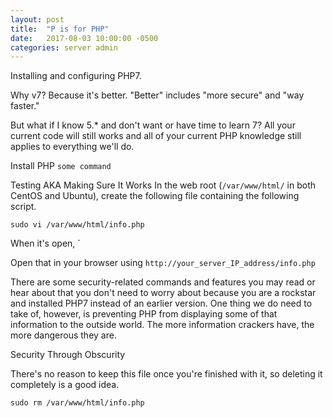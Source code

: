 ```yaml
---
layout: post
title:  "P is for PHP"
date:   2017-08-03 10:00:00 -0500
categories: server admin
---
```

Installing and configuring PHP7.

Why v7?
Because it's better. "Better" includes "more secure" and "way faster."

But what if I know 5.* and don't want or have time to learn 7?
All your current code will still works and all of your current PHP knowledge still applies to everything we'll do.

Install PHP
`some command`

Testing AKA Making Sure It Works
In the web root (`/var/www/html/` in both CentOS and Ubuntu), create the following file containing the following script.

`sudo vi /var/www/html/info.php`

When it's open, 
`<?php phpinfo(); ?>

Open that in your browser using
`http://your_server_IP_address/info.php`

There are some security-related commands and features you may read or hear about that you don't need to worry about because you are a rockstar and installed PHP7 instead of an earlier version. One thing we do need to take of, however, is preventing PHP from displaying some of that information to the outside world. The more information crackers have, the more dangerous they are. 

Security Through Obscurity

There's no reason to keep this file once you're finished with it, so deleting it completely is a good idea.

`sudo rm /var/www/html/info.php`